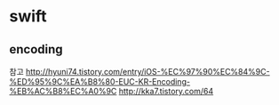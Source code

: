 # swift

## encoding
참고
http://hyuni74.tistory.com/entry/iOS-%EC%97%90%EC%84%9C-%ED%95%9C%EA%B8%80-EUC-KR-Encoding-%EB%AC%B8%EC%A0%9C
http://kka7.tistory.com/64